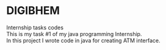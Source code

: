 # DIGIBHEM
Internship tasks codes
<br>
This is my task #1 of my java programming Internship.<br>
In this project I wrote code in java for creating ATM interface.<br>
